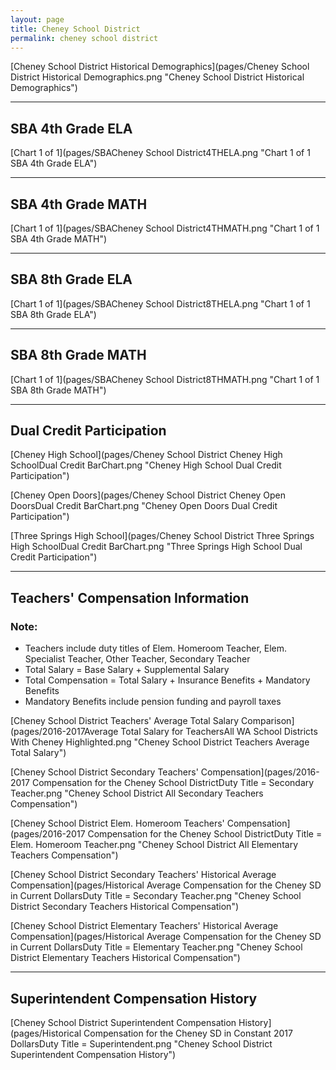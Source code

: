 ```yaml
---
layout: page
title: Cheney School District
permalink: cheney school district
---
```



[Cheney School District Historical Demographics](pages/Cheney School District Historical Demographics.png "Cheney School District Historical Demographics")

___

## SBA 4th Grade ELA

[Chart 1 of 1](pages/SBACheney School District4THELA.png "Chart 1 of 1 SBA 4th Grade ELA")


___

## SBA 4th Grade MATH

[Chart 1 of 1](pages/SBACheney School District4THMATH.png "Chart 1 of 1 SBA 4th Grade MATH")


___

## SBA 8th Grade ELA

[Chart 1 of 1](pages/SBACheney School District8THELA.png "Chart 1 of 1 SBA 8th Grade ELA")


___

## SBA 8th Grade MATH

[Chart 1 of 1](pages/SBACheney School District8THMATH.png "Chart 1 of 1 SBA 8th Grade MATH")


___

## Dual Credit Participation

[Cheney High School](pages/Cheney School District Cheney High SchoolDual Credit BarChart.png "Cheney High School Dual Credit Participation")

[Cheney Open Doors](pages/Cheney School District Cheney Open DoorsDual Credit BarChart.png "Cheney Open Doors Dual Credit Participation")

[Three Springs High School](pages/Cheney School District Three Springs High SchoolDual Credit BarChart.png "Three Springs High School Dual Credit Participation")


___

## Teachers' Compensation Information
### Note:
- Teachers include duty titles of Elem. Homeroom Teacher, Elem. Specialist Teacher, Other Teacher, Secondary Teacher
- Total Salary = Base Salary + Supplemental Salary
- Total Compensation = Total Salary + Insurance Benefits + Mandatory Benefits
- Mandatory Benefits include pension funding and payroll taxes

[Cheney School District Teachers' Average Total Salary Comparison](pages/2016-2017Average Total Salary for TeachersAll WA School Districts With Cheney Highlighted.png "Cheney School District Teachers Average Total Salary")

[Cheney School District Secondary Teachers' Compensation](pages/2016-2017 Compensation for the Cheney School DistrictDuty Title = Secondary Teacher.png "Cheney School District All Secondary Teachers Compensation")

[Cheney School District Elem. Homeroom Teachers' Compensation](pages/2016-2017 Compensation for the Cheney School DistrictDuty Title = Elem. Homeroom Teacher.png "Cheney School District All Elementary Teachers Compensation")

[Cheney School District Secondary Teachers' Historical Average Compensation](pages/Historical Average Compensation for the Cheney SD in Current DollarsDuty Title = Secondary Teacher.png "Cheney School District Secondary Teachers Historical Compensation")

[Cheney School District Elementary Teachers' Historical Average Compensation](pages/Historical Average Compensation for the Cheney SD in Current DollarsDuty Title = Elementary Teacher.png "Cheney School District Elementary Teachers Historical Compensation")


___

## Superintendent Compensation History

[Cheney School District Superintendent Compensation History](pages/Historical Compensation for the Cheney SD in Constant 2017 DollarsDuty Title = Superintendent.png "Cheney School District Superintendent Compensation History")

